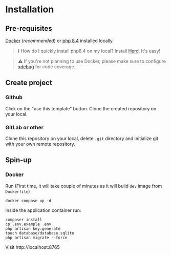 # Installation


## Pre-requisites
[Docker](https://docs.docker.com/engine/install/) (_recommended_) or [php 8.4](https://www.php.net/releases/8.4/en.php) installed locally.

> **ℹ️** How do I quickly install php8.4 on my local? Install [Herd](https://herd.laravel.com). It's easy!

> **⚠️** If you're not planning to use Docker, please make sure to configure [xdebug](https://herd.laravel.com/docs/macos/debugging/xdebug) for code coverage.

## Create project

### Github
Click on the "use this template" button. Clone the created repository on your local.

### GitLab or other
Clone this repository on your local, delete `.git` directory and initialize git with your own remote repository.

## Spin-up

### Docker

Run (First time, it will take couple of minutes as it will build `dev` image from `Dockerfile`)
```
docker compose up -d
```

Inside the application container run:
```
composer install
cp .env.example .env
php artisan key:generate
touch database/database.sqlite
php artisan migrate --force
```

Visit http://localhost:8765
